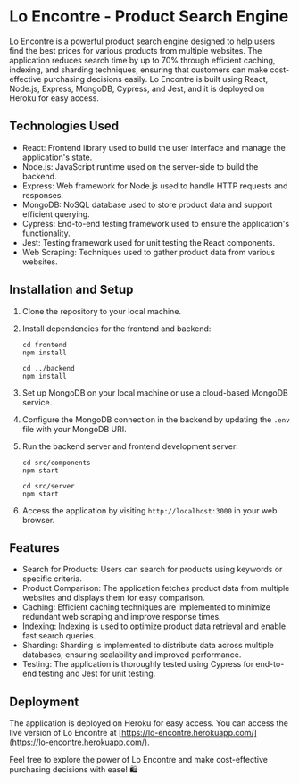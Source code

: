 # Lo Encontre - Product Search Engine

Lo Encontre is a powerful product search engine designed to help users find the best prices for various products from multiple websites. The application reduces search time by up to 70% through efficient caching, indexing, and sharding techniques, ensuring that customers can make cost-effective purchasing decisions easily. Lo Encontre is built using React, Node.js, Express, MongoDB, Cypress, and Jest, and it is deployed on Heroku for easy access.

## Technologies Used

- React: Frontend library used to build the user interface and manage the application's state.
- Node.js: JavaScript runtime used on the server-side to build the backend.
- Express: Web framework for Node.js used to handle HTTP requests and responses.
- MongoDB: NoSQL database used to store product data and support efficient querying.
- Cypress: End-to-end testing framework used to ensure the application's functionality.
- Jest: Testing framework used for unit testing the React components.
- Web Scraping: Techniques used to gather product data from various websites.

## Installation and Setup

1. Clone the repository to your local machine.

2. Install dependencies for the frontend and backend:
   ```
   cd frontend
   npm install

   cd ../backend
   npm install
   ```

3. Set up MongoDB on your local machine or use a cloud-based MongoDB service.

4. Configure the MongoDB connection in the backend by updating the `.env` file with your MongoDB URI.

5. Run the backend server and frontend development server:
   ```
   cd src/components
   npm start

   cd src/server
   npm start
   ```

6. Access the application by visiting `http://localhost:3000` in your web browser.

## Features

- Search for Products: Users can search for products using keywords or specific criteria.
- Product Comparison: The application fetches product data from multiple websites and displays them for easy comparison.
- Caching: Efficient caching techniques are implemented to minimize redundant web scraping and improve response times.
- Indexing: Indexing is used to optimize product data retrieval and enable fast search queries.
- Sharding: Sharding is implemented to distribute data across multiple databases, ensuring scalability and improved performance.
- Testing: The application is thoroughly tested using Cypress for end-to-end testing and Jest for unit testing.

## Deployment

The application is deployed on Heroku for easy access. You can access the live version of Lo Encontre at [https://lo-encontre.herokuapp.com/](https://lo-encontre.herokuapp.com/).

Feel free to explore the power of Lo Encontre and make cost-effective purchasing decisions with ease! 🛍️
